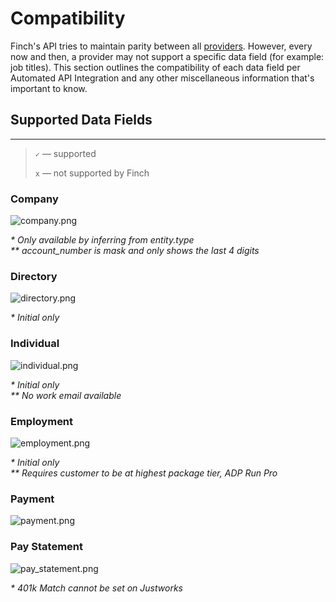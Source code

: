 # Compatibility

Finch's API tries to maintain parity between all [providers](./Providers.md). However, every now and then, a provider may not support a specific data field (for example: job titles). This section outlines the compatibility of each data field per Automated API Integration and any other miscellaneous information that's important to know.

## Supported Data Fields

---

<!-- theme: info -->

> `✓` — supported
>
> `x` — not supported by Finch

### Company
![company.png](https://stoplight.io/api/v1/projects/cHJqOjEzNjY0/images/3CK7MNLIo08)

<p><i>* Only available by inferring from entity.type</i><br>
<i>** account_number is mask and only shows the last 4 digits</i></p>

### Directory
![directory.png](https://stoplight.io/api/v1/projects/cHJqOjEzNjY0/images/YjdADwFRuq4)

<p><i>* Initial only</i></p>

### Individual
![individual.png](https://stoplight.io/api/v1/projects/cHJqOjEzNjY0/images/BXNIpVrHn94)

<p><i>* Initial only</i><br>
<i>** No work email available</i></p>

### Employment
![employment.png](https://stoplight.io/api/v1/projects/cHJqOjEzNjY0/images/GZNFvPjlWaQ)

<p><i>* Initial only</i><br>
<i>** Requires customer to be at highest package tier, ADP Run Pro</i></p>

### Payment
![payment.png](https://stoplight.io/api/v1/projects/cHJqOjEzNjY0/images/wFQ1bMyYjXo)


### Pay Statement
![pay_statement.png](https://stoplight.io/api/v1/projects/cHJqOjEzNjY0/images/iPpR2Txxizk)

<p><i>* 401k Match cannot be set on Justworks</i></p>
